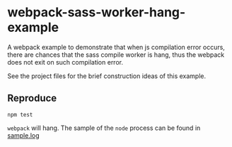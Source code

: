 # webpack-sass-worker-hang-example

A webpack example to demonstrate that when js compilation error occurs, there are chances that the sass compile worker is hang, thus the webpack does not exit on such compilation error.

See the project files for the brief construction ideas of this example.

## Reproduce
```
npm test
```
`webpack` will hang. The sample of the `node` process can be found in [sample.log](sample.log)